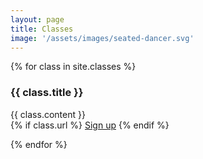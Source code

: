 ```yaml
---
layout: page
title: Classes
image: '/assets/images/seated-dancer.svg'
---
```

{% for class in site.classes %}

  <div class="class">
    <h3 class="class-title">{{ class.title }}</h3>
    <div class="class-description">{{ class.content }}</div>
    {% if class.url %}
    <a class="button" href="{{ class.book_url }}">Sign up</a>
    {% endif %}
  </div>

{% endfor %}